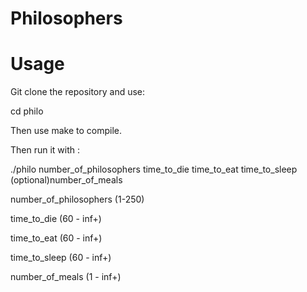 # Philosophers


# Usage

Git clone the repository and use:

cd philo

Then use make to compile.

Then run it with :

./philo number_of_philosophers time_to_die time_to_eat time_to_sleep (optional)number_of_meals


number_of_philosophers (1-250)

time_to_die (60 - inf+)

time_to_eat (60 - inf+)

time_to_sleep (60 - inf+)

number_of_meals (1 - inf+) 

